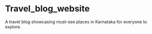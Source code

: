 # Travel_blog_website
A travel blog showcasing must-see places in Karnataka for everyone to explore.
